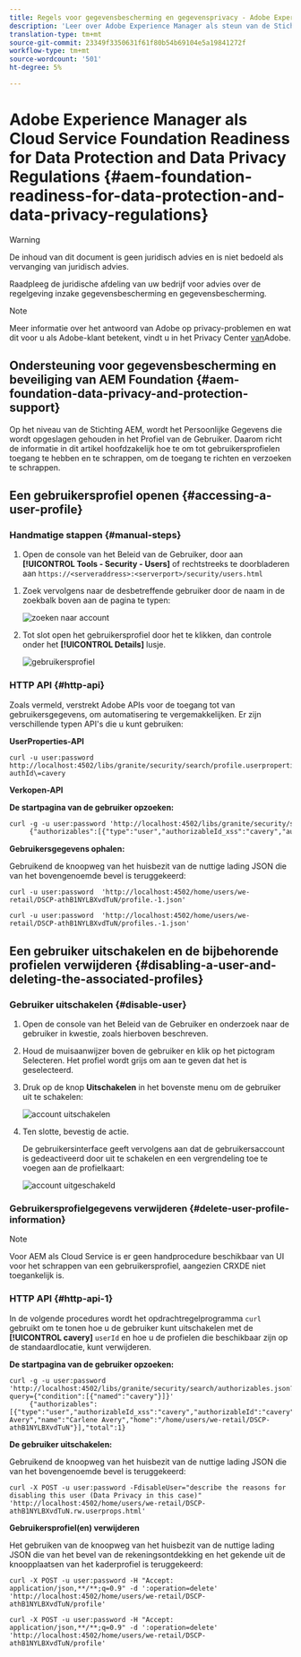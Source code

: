 ```yaml
---
title: Regels voor gegevensbescherming en gegevensprivacy - Adobe Experience Manager als gereedheid voor de Cloud Service
description: 'Leer over Adobe Experience Manager als steun van de Stichting van de Cloud Service voor de diverse Regels van de Bescherming van Gegevens en van de Privacy van Gegevens; met inbegrip van de algemene gegevensbeschermingsverordening van de EU (GDPR), de California Consumer Privacy Act en de wijze waarop een nieuwe AEM als een Cloud Service-project moet worden geïmplementeerd. '
translation-type: tm+mt
source-git-commit: 23349f3350631f61f80b54b69104e5a19841272f
workflow-type: tm+mt
source-wordcount: '501'
ht-degree: 5%

---
```



# Adobe Experience Manager als Cloud Service Foundation Readiness for Data Protection and Data Privacy Regulations {#aem-foundation-readiness-for-data-protection-and-data-privacy-regulations}

>[!WARNING]
>
>De inhoud van dit document is geen juridisch advies en is niet bedoeld als vervanging van juridisch advies.
>
>Raadpleeg de juridische afdeling van uw bedrijf voor advies over de regelgeving inzake gegevensbescherming en gegevensbescherming.

>[!NOTE]
>
>Meer informatie over het antwoord van Adobe op privacy-problemen en wat dit voor u als Adobe-klant betekent, vindt u in het Privacy Center [van](https://www.adobe.com/privacy.html)Adobe.

## Ondersteuning voor gegevensbescherming en beveiliging van AEM Foundation {#aem-foundation-data-privacy-and-protection-support}

Op het niveau van de Stichting AEM, wordt het Persoonlijke Gegevens die wordt opgeslagen gehouden in het Profiel van de Gebruiker. Daarom richt de informatie in dit artikel hoofdzakelijk hoe te om tot gebruikersprofielen toegang te hebben en te schrappen, om de toegang te richten en verzoeken te schrappen.

## Een gebruikersprofiel openen {#accessing-a-user-profile}

### Handmatige stappen {#manual-steps}

1. Open de console van het Beleid van de Gebruiker, door aan **[!UICONTROL Tools - Security - Users]** of rechtstreeks te doorbladeren aan `https://<serveraddress>:<serverport>/security/users.html`

<!--
   ![useradmin2](assets/useradmin2.png)
-->

1. Zoek vervolgens naar de desbetreffende gebruiker door de naam in de zoekbalk boven aan de pagina te typen:

   ![zoeken naar account](assets/dpp-foundation-01.png)

1. Tot slot open het gebruikersprofiel door het te klikken, dan controle onder het **[!UICONTROL Details]** lusje.

   ![gebruikersprofiel](assets/dpp-foundation-02.png)

### HTTP API {#http-api}

Zoals vermeld, verstrekt Adobe APIs voor de toegang tot van gebruikersgegevens, om automatisering te vergemakkelijken. Er zijn verschillende typen API&#39;s die u kunt gebruiken:

**UserProperties-API**

```shell
curl -u user:password http://localhost:4502/libs/granite/security/search/profile.userproperties.json\?authId\=cavery
```

**Verkopen-API**

**De startpagina van de gebruiker opzoeken:**

```xml
curl -g -u user:password 'http://localhost:4502/libs/granite/security/search/authorizables.json?query={"condition":[{"named":"cavery"}]}'
     {"authorizables":[{"type":"user","authorizableId_xss":"cavery","authorizableId":"cavery","name_xss":"Carlene Avery","name":"Carlene Avery","home":"/home/users/we-retail/DSCP-athB1NYLBXvdTuN"}],"total":1}
```

**Gebruikersgegevens ophalen:**

Gebruikend de knoopweg van het huisbezit van de nuttige lading JSON die van het bovengenoemde bevel is teruggekeerd:

```shell
curl -u user:password  'http://localhost:4502/home/users/we-retail/DSCP-athB1NYLBXvdTuN/profile.-1.json'
```

```shell
curl -u user:password  'http://localhost:4502/home/users/we-retail/DSCP-athB1NYLBXvdTuN/profiles.-1.json'
```

## Een gebruiker uitschakelen en de bijbehorende profielen verwijderen {#disabling-a-user-and-deleting-the-associated-profiles}

### Gebruiker uitschakelen {#disable-user}

1. Open de console van het Beleid van de Gebruiker en onderzoek naar de gebruiker in kwestie, zoals hierboven beschreven.
2. Houd de muisaanwijzer boven de gebruiker en klik op het pictogram Selecteren. Het profiel wordt grijs om aan te geven dat het is geselecteerd.

3. Druk op de knop **Uitschakelen** in het bovenste menu om de gebruiker uit te schakelen:

   ![account uitschakelen](assets/dpp-foundation-03.png)

4. Ten slotte, bevestig de actie.

   De gebruikersinterface geeft vervolgens aan dat de gebruikersaccount is gedeactiveerd door uit te schakelen en een vergrendeling toe te voegen aan de profielkaart:

   ![account uitgeschakeld](assets/dpp-foundation-04.png)

### Gebruikersprofielgegevens verwijderen {#delete-user-profile-information}

>[!NOTE]
>
>Voor AEM als Cloud Service is er geen handprocedure beschikbaar van UI voor het schrappen van een gebruikersprofiel, aangezien CRXDE niet toegankelijk is.

### HTTP API {#http-api-1}

In de volgende procedures wordt het opdrachtregelprogramma `curl` gebruikt om te tonen hoe u de gebruiker kunt uitschakelen met de **[!UICONTROL cavery]** `userId` en hoe u de profielen die beschikbaar zijn op de standaardlocatie, kunt verwijderen.

**De startpagina van de gebruiker opzoeken:**

```shell
curl -g -u user:password 'http://localhost:4502/libs/granite/security/search/authorizables.json?query={"condition":[{"named":"cavery"}]}'
     {"authorizables":[{"type":"user","authorizableId_xss":"cavery","authorizableId":"cavery","name_xss":"Carlene Avery","name":"Carlene Avery","home":"/home/users/we-retail/DSCP-athB1NYLBXvdTuN"}],"total":1}
```

**De gebruiker uitschakelen:**

Gebruikend de knoopweg van het huisbezit van de nuttige lading JSON die van het bovengenoemde bevel is teruggekeerd:

```shell
curl -X POST -u user:password -FdisableUser="describe the reasons for disabling this user (Data Privacy in this case)" 'http://localhost:4502/home/users/we-retail/DSCP-athB1NYLBXvdTuN.rw.userprops.html'
```

**Gebruikersprofiel(en) verwijderen**

Het gebruiken van de knoopweg van het huisbezit van de nuttige lading JSON die van het bevel van de rekeningsontdekking en het gekende uit de knoopplaatsen van het kaderprofiel is teruggekeerd:

```shell
curl -X POST -u user:password -H "Accept: application/json,**/**;q=0.9" -d ':operation=delete' 'http://localhost:4502/home/users/we-retail/DSCP-athB1NYLBXvdTuN/profile'
```

```shell
curl -X POST -u user:password -H "Accept: application/json,**/**;q=0.9" -d ':operation=delete' 'http://localhost:4502/home/users/we-retail/DSCP-athB1NYLBXvdTuN/profile'
```
